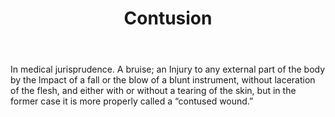 ---
title: Contusion
letter: C
permalink: "/definitions/bld-contusion.html"
body: In medical jurisprudence. A bruise; an Injury to any external part of the body
  by the lmpact of a fall or the blow of a blunt instrument, without laceration of
  the flesh, and either with or without a tearing of the skin, but in the former case
  it is more properly called a “contused wound.”
published_at: '2018-07-07'
source: Black's Law Dictionary 2nd Ed (1910)
layout: post
---